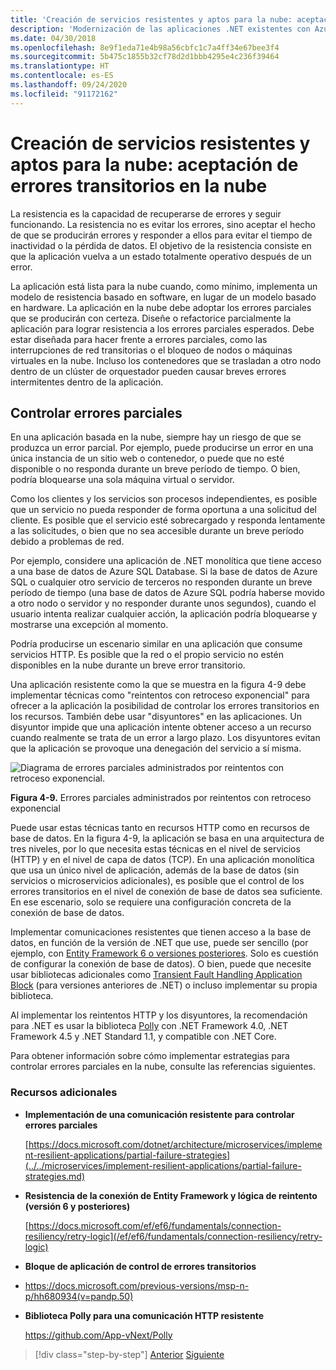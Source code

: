 ```yaml
---
title: 'Creación de servicios resistentes y aptos para la nube: aceptación de errores transitorios en la nube'
description: 'Modernización de las aplicaciones .NET existentes con Azure Clour y contenedores Windows | Creación de servicios resistentes y aptos para la nube: aceptación de errores transitorios en la nube'
ms.date: 04/30/2018
ms.openlocfilehash: 8e9f1eda71e4b98a56cbfc1c7a4ff34e67bee3f4
ms.sourcegitcommit: 5b475c1855b32cf78d2d1bbb4295e4c236f39464
ms.translationtype: HT
ms.contentlocale: es-ES
ms.lasthandoff: 09/24/2020
ms.locfileid: "91172162"
---
```

# <a name="build-resilient-services-ready-for-the-cloud-embrace-transient-failures-in-the-cloud"></a>Creación de servicios resistentes y aptos para la nube: aceptación de errores transitorios en la nube

La resistencia es la capacidad de recuperarse de errores y seguir funcionando. La resistencia no es evitar los errores, sino aceptar el hecho de que se producirán errores y responder a ellos para evitar el tiempo de inactividad o la pérdida de datos. El objetivo de la resistencia consiste en que la aplicación vuelva a un estado totalmente operativo después de un error.

La aplicación está lista para la nube cuando, como mínimo, implementa un modelo de resistencia basado en software, en lugar de un modelo basado en hardware. La aplicación en la nube debe adoptar los errores parciales que se producirán con certeza. Diseñe o refactorice parcialmente la aplicación para lograr resistencia a los errores parciales esperados. Debe estar diseñada para hacer frente a errores parciales, como las interrupciones de red transitorias o el bloqueo de nodos o máquinas virtuales en la nube. Incluso los contenedores que se trasladan a otro nodo dentro de un clúster de orquestador pueden causar breves errores intermitentes dentro de la aplicación.

## <a name="handling-partial-failure"></a>Controlar errores parciales

En una aplicación basada en la nube, siempre hay un riesgo de que se produzca un error parcial. Por ejemplo, puede producirse un error en una única instancia de un sitio web o contenedor, o puede que no esté disponible o no responda durante un breve período de tiempo. O bien, podría bloquearse una sola máquina virtual o servidor.

Como los clientes y los servicios son procesos independientes, es posible que un servicio no pueda responder de forma oportuna a una solicitud del cliente. Es posible que el servicio esté sobrecargado y responda lentamente a las solicitudes, o bien que no sea accesible durante un breve período debido a problemas de red.

Por ejemplo, considere una aplicación de .NET monolítica que tiene acceso a una base de datos de Azure SQL Database. Si la base de datos de Azure SQL o cualquier otro servicio de terceros no responden durante un breve período de tiempo (una base de datos de Azure SQL podría haberse movido a otro nodo o servidor y no responder durante unos segundos), cuando el usuario intenta realizar cualquier acción, la aplicación podría bloquearse y mostrarse una excepción al momento.

Podría producirse un escenario similar en una aplicación que consume servicios HTTP. Es posible que la red o el propio servicio no estén disponibles en la nube durante un breve error transitorio.

Una aplicación resistente como la que se muestra en la figura 4-9 debe implementar técnicas como "reintentos con retroceso exponencial" para ofrecer a la aplicación la posibilidad de controlar los errores transitorios en los recursos. También debe usar "disyuntores" en las aplicaciones. Un disyuntor impide que una aplicación intente obtener acceso a un recurso cuando realmente se trata de un error a largo plazo. Los disyuntores evitan que la aplicación se provoque una denegación del servicio a sí misma.

![Diagrama de errores parciales administrados por reintentos con retroceso exponencial.](./media/retry-partial-failures.png)

**Figura 4-9.** Errores parciales administrados por reintentos con retroceso exponencial

Puede usar estas técnicas tanto en recursos HTTP como en recursos de base de datos. En la figura 4-9, la aplicación se basa en una arquitectura de tres niveles, por lo que necesita estas técnicas en el nivel de servicios (HTTP) y en el nivel de capa de datos (TCP). En una aplicación monolítica que usa un único nivel de aplicación, además de la base de datos (sin servicios o microservicios adicionales), es posible que el control de los errores transitorios en el nivel de conexión de base de datos sea suficiente. En ese escenario, solo se requiere una configuración concreta de la conexión de base de datos.

Implementar comunicaciones resistentes que tienen acceso a la base de datos, en función de la versión de .NET que use, puede ser sencillo (por ejemplo, con [Entity Framework 6 o versiones posteriores](/ef/ef6/fundamentals/connection-resiliency/retry-logic). Solo es cuestión de configurar la conexión de base de datos). O bien, puede que necesite usar bibliotecas adicionales como [Transient Fault Handling Application Block](/previous-versions/msp-n-p/hh680934(v=pandp.50)) (para versiones anteriores de .NET) o incluso implementar su propia biblioteca.

Al implementar los reintentos HTTP y los disyuntores, la recomendación para .NET es usar la biblioteca [Polly](https://github.com/App-vNext/Polly) con .NET Framework 4.0, .NET Framework 4.5 y .NET Standard 1.1, y compatible con .NET Core.

Para obtener información sobre cómo implementar estrategias para controlar errores parciales en la nube, consulte las referencias siguientes.

### <a name="additional-resources"></a>Recursos adicionales

- **Implementación de una comunicación resistente para controlar errores parciales**

    [https://docs.microsoft.com/dotnet/architecture/microservices/implement-resilient-applications/partial-failure-strategies](../../microservices/implement-resilient-applications/partial-failure-strategies.md)

- **Resistencia de la conexión de Entity Framework y lógica de reintento (versión 6 y posteriores)**

    [https://docs.microsoft.com/ef/ef6/fundamentals/connection-resiliency/retry-logic](/ef/ef6/fundamentals/connection-resiliency/retry-logic)

- **Bloque de aplicación de control de errores transitorios**

- <https://docs.microsoft.com/previous-versions/msp-n-p/hh680934(v=pandp.50)>

- **Biblioteca Polly para una comunicación HTTP resistente**

    <https://github.com/App-vNext/Polly>

>[!div class="step-by-step"]
>[Anterior](when-to-deploy-windows-containers-to-azure-container-service-kubernetes.md)
>[Siguiente](modernize-your-apps-with-monitoring-and-telemetry.md)
